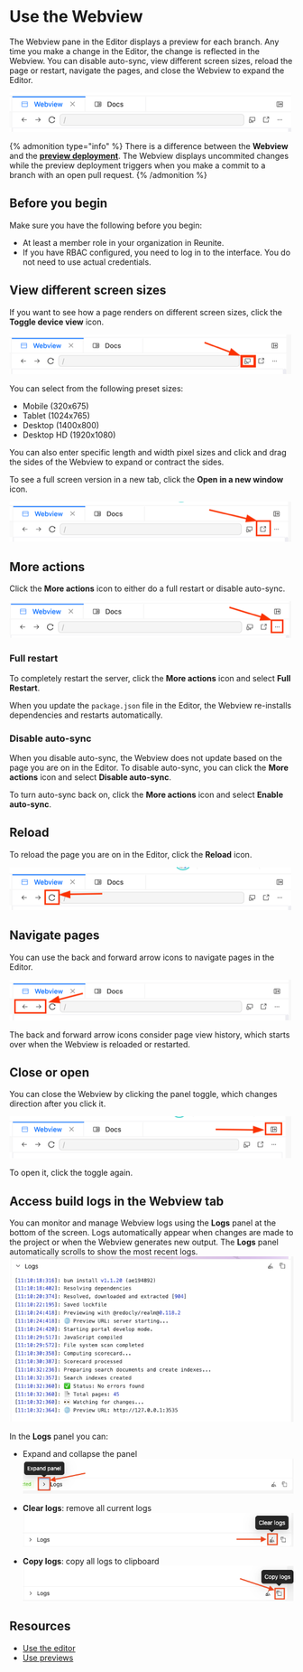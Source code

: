 # Use the Webview

The Webview pane in the Editor displays a preview for each branch.
Any time you make a change in the Editor, the change is reflected in the Webview.
You can disable auto-sync, view different screen sizes, reload the page or restart, navigate the pages, and close the Webview to expand the Editor.

![Webview buttons](../images/webview-buttons.png)

  {% admonition type="info" %}
    There is a difference between the **Webview** and the **[preview deployment](./use-previews.md)**. The Webview displays uncommited changes while the preview deployment triggers when you make a commit to a branch with an open pull request.
  {% /admonition %}

## Before you begin

Make sure you have the following before you begin:

- At least a member role in your organization in Reunite.
- If you have RBAC configured, you need to log in to the interface.
  You do not need to use actual credentials.

## View different screen sizes

If you want to see how a page renders on different screen sizes, click the **Toggle device view** icon.

![Toggle device view icon](../images/webview-mobile.png)

You can select from the following preset sizes:
- Mobile (320x675)
- Tablet (1024x765)
- Desktop (1400x800)
- Desktop HD (1920x1080)

You can also enter specific length and width pixel sizes and click and drag the sides of the Webview to expand or contract the sides.

To see a full screen version in a new tab, click the **Open in a new window** icon.

![Open in a new window icon](../images/webview-open-in-new-window.png)

## More actions

Click the **More actions** icon to either do a full restart or disable auto-sync.

![More actions icon](../images/webview-more-actions.png)

### Full restart

To completely restart the server, click the **More actions** icon and select **Full Restart**.

When you update the `package.json` file in the Editor, the Webview re-installs dependencies and restarts automatically.

### Disable auto-sync

When you disable auto-sync, the Webview does not update based on the page you are on in the Editor.
To disable auto-sync, you can click the **More actions** icon and select **Disable auto-sync**.

To turn auto-sync back on, click the **More actions** icon and select **Enable auto-sync**.

## Reload

To reload the page you are on in the Editor, click the **Reload** icon.

![Reload icon](../images/webview-reload.png)

## Navigate pages

You can use the back and forward arrow icons to navigate pages in the Editor.

![Back and forward icons](../images/webview-back-and-forward.png)

The back and forward arrow icons consider page view history, which starts over when the Webview is reloaded or restarted.

## Close or open

You can close the Webview by clicking the panel toggle, which changes direction after you click it.

![Panel toggle icon](../images/webview-panel-toggle.png)

To open it, click the toggle again.

## Access build logs in the Webview tab

You can monitor and manage Webview logs using the **Logs** panel at the bottom of the screen.
Logs automatically appear when changes are made to the project or when the Webview generates new output.
The **Logs** panel automatically scrolls to show the most recent logs.
![Logs Panel](../images/webview-logs-panel.png)

In the **Logs** panel you can:

- Expand and collapse the panel
![Logs expand button](../images/webview-logs-expand-panel.png)

- **Clear logs**: remove all current logs
![Logs Clear button](../images/webview-logs-clear-button.png)

- **Copy logs**: copy all logs to clipboard
![Copy logs button](../images/webview-logs-copy-button.png)

## Resources

* [Use the editor](./use-editor.md)
* [Use previews](./use-previews.md)